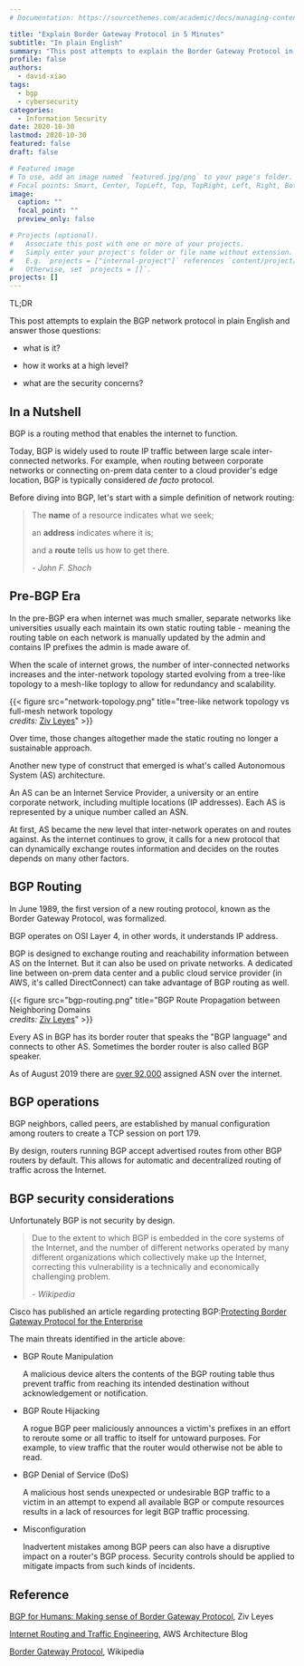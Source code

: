 ```yaml
---
# Documentation: https://sourcethemes.com/academic/docs/managing-content/

title: "Explain Border Gateway Protocol in 5 Minutes"
subtitle: "In plain English"
summary: "This post attempts to explain the Border Gateway Protocol in plain English: what it is; how it works at a high level and security concerns around the protocol."
profile: false
authors: 
  - david-xiao
tags:
  - bgp
  - cybersecurity
categories: 
  - Information Security
date: 2020-10-30
lastmod: 2020-10-30
featured: false
draft: false

# Featured image
# To use, add an image named `featured.jpg/png` to your page's folder.
# Focal points: Smart, Center, TopLeft, Top, TopRight, Left, Right, BottomLeft, Bottom, BottomRight.
image:
  caption: ""
  focal_point: ""
  preview_only: false

# Projects (optional).
#   Associate this post with one or more of your projects.
#   Simply enter your project's folder or file name without extension.
#   E.g. `projects = ["internal-project"]` references `content/project/deep-learning/index.md`.
#   Otherwise, set `projects = []`.
projects: []
---
```


TL;DR

This post attempts to explain the BGP network protocol in plain English and answer those questions: 

- what is it?

- how it works at a high level?

- what are the security concerns?

## In a Nutshell

BGP is a routing method that enables the internet to function.

Today, BGP is widely used to route IP traffic between large scale inter-connected networks. For example, when routing between corporate networks or connecting on-prem data center to a cloud provider's edge location, BGP is typically considered *de facto* protocol.

Before diving into BGP, let's start with a simple definition of network routing:

> The **name** of a resource indicates what we seek;
> 
> an **address** indicates where it is; 
> 
> and a **route** tells us how to get there.
> 
> *- John F. Shoch*

## Pre-BGP Era

In the pre-BGP era when internet was much smaller, separate networks like universities usually each maintain its own static routing table - meaning the routing table on each network is manually updated by the admin and contains IP prefixes the admin is made aware of.

When the scale of internet grows, the number of inter-connected networks increases and the inter-network topology started evolving from a tree-like topology to a mesh-like toplogy to allow for redundancy and scalability.

{{< figure src="network-topology.png" title="tree-like network topology vs full-mesh network topology <br>*credits:* [Ziv Leyes](https://www.imperva.com/blog/author/ziv/)" >}}

Over time, those changes altogether made the static routing no longer a sustainable approach.

Another new type of construct that emerged is what's called Autonomous System (AS) architecture.

An AS can be an Internet Service Provider, a university or an entire corporate network, including multiple locations (IP addresses). Each AS is represented by a unique number called an ASN.

At first, AS became the new level that inter-network operates on and routes against. As the internet continues to grow, it calls for a new protocol that can dynamically exchange routes information and decides on the routes depends on many other factors.

## BGP Routing

In June 1989, the first version of a new routing protocol, known as the Border Gateway Protocol, was formalized.

BGP operates on OSI Layer 4, in other words, it understands IP address. 

BGP is designed to exchange routing and reachability information between AS on the Internet. But it can also be used on private networks. A dedicated line between on-prem data center and a public cloud service provider (in AWS, it's called DirectConnect) can take advantage of BGP routing as well.

{{< figure src="bgp-routing.png" title="BGP Route Propagation between Neighboring Domains<br>*credits:* [Ziv Leyes](https://www.imperva.com/blog/author/ziv/)" >}}

Every AS in BGP has its border router that speaks the "BGP language" and connects to other AS. Sometimes the border router is also called BGP speaker.

As of August 2019 there are [over 92,000](https://en.wikipedia.org/wiki/Autonomous_system_(Internet)) assigned ASN over the internet.

## BGP operations

BGP neighbors, called peers, are established by manual configuration among routers to create a TCP session on port 179.

By design, routers running BGP accept advertised routes from other BGP routers by default. This allows for automatic and decentralized routing of traffic across the Internet.

## BGP security considerations

Unfortunately BGP is not security by design.

> Due to the extent to which BGP is embedded in the core systems of the Internet, and the number of different networks operated by many different organizations which collectively make up the Internet, correcting this vulnerability is a technically and economically challenging problem.
> 
> *- Wikipedia*

Cisco has published an article regarding protecting BGP:[Protecting Border Gateway Protocol for the Enterprise](https://tools.cisco.com/security/center/resources/protecting_border_gateway_protocol)

The main threats identified in the article above:

- BGP Route Manipulation

  A malicious device alters the contents of the BGP routing table thus prevent traffic from reaching its intended destination without acknowledgement or notification.

- BGP Route Hijacking

  A rogue BGP peer maliciously announces a victim's prefixes in an effort to reroute some or all traffic to itself for untoward purposes. For example, to view traffic that the router would otherwise not be able to read.

- BGP Denial of Service (DoS)

  A malicious host sends unexpected or undesirable BGP traffic to a victim in an attempt to expend all available BGP or compute resources results in a lack of resources for legit BGP traffic processing.

- Misconfiguration

  Inadvertent mistakes among BGP peers can also have a disruptive impact on a router's BGP process. Security controls should be applied to mitigate impacts from such kinds of incidents.

## Reference

[BGP for Humans: Making sense of Border Gateway Protocol](https://imperva.com/blog/bgp-routing-explained/), Ziv Leyes

[Internet Routing and Traffic Engineering](https://aws.amazon.com/blogs/architecture/internet-routing-and-traffic-engineering/), AWS Architecture Blog

[Border Gateway Protocol](https://en.wikipedia.org/wiki/Border_Gateway_Protocol), Wikipedia
